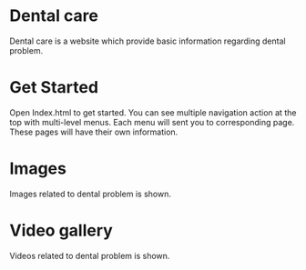 # Dental care
Dental care is a website which provide basic information regarding dental problem.

# Get Started
Open Index.html to get started. You can see multiple navigation action at the top with multi-level menus. Each menu will sent you to corresponding page. These pages will have their own information.

# Images
Images related to dental problem is shown.

# Video gallery
Videos related to dental problem is shown.
